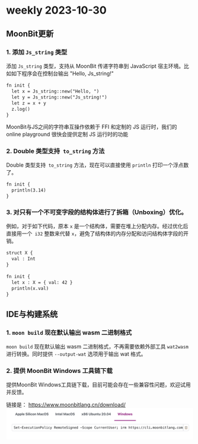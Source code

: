 # weekly 2023-10-30

<!--truncate-->

## MoonBit更新

### 1. 添加 `Js_string` 类型

添加 `Js_string` 类型，支持从 MoonBit 传递字符串到 JavaScript 宿主环境。比如如下程序会在控制台输出 "Hello, Js_string!"

```
fn init {
  let x = Js_string::new("Hello, ")
  let y = Js_string::new("Js_string!")
  let z = x + y
  z.log()
}
```

MoonBit与JS之间的字符串互操作依赖于 FFI 和定制的 JS 运行时，我们的 online playground 很快会提供定制 JS 运行时的功能

### 2. Double 类型支持` to_string` 方法

Double 类型支持` to_string` 方法，现在可以直接使用 `println` 打印一个浮点数了。

```
fn init {
  println(3.14)
}
```

### 3. 对只有一个不可变字段的结构体进行了拆箱（Unboxing）优化。

例如，对于如下代码，原本 `x` 是一个结构体，需要在堆上分配内存。经过优化后直接用一个` i32` 整数来代替 `x`，避免了结构体的内存分配和访问结构体字段的开销。

```
struct X {
  val : Int
}

fn init {
  let x : X = { val: 42 }
  println(x.val)
}
```

## IDE与构建系统

### 1. `moon build` 现在默认输出 wasm 二进制格式

`moon build` 现在默认输出 wasm 二进制格式，不再需要依赖外部工具 `wat2wasm` 进行转换。同时提供 `--output-wat` 选项用于输出 wat 格式。

### 2. 提供 MoonBit Windows 工具链下载

提供MoonBit Windows工具链下载，目前可能会存在一些兼容性问题，欢迎试用并反馈。

链接是：
https://www.moonbitlang.cn/download/
![截屏2023-10-30 17.58.16|690x115](./windows.png)
